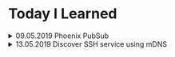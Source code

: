 # Today I Learned

<details>
<summary>09.05.2019 Phoenix PubSub</summary>
If you need a pubsub, to connect LiveViews for example just use YourAppWeb.Endpoint.

```elixir
YourAppWeb.Endpoint.subscribe("topic")
```

```elixir
YourAppWeb.Endpoint.broadcast("topic", "event", %{data: "data"})
```

```elixir
def handle_info(%{event: "event", topic: "topic", payload: payload}) do
  # Do whatever you want
end
```
</details>

<details>
<summary>13.05.2019 Discover SSH service using mDNS</summary>
To nake service discoverable we need following services registered:

```elixir
# create domain for an ip
%Mdns.Server.Service{domain: "somedomain.local", data: :ip, ttl: 450, type: :a},

# make device discoverable at all
Mdns.Server.add_service(%Mdns.Server.Service{domain: "_services._dns-sd._udp.local",data: "SOME NAME._services._dns-sd._udp.local",ttl: 4500,type: :ptr})

# register ssh service
Mdns.Server.add_service(%Mdns.Server.Service{domain: "_ssh._tcp.local",data: "SOME NAME._ssh._tcp.local",ttl: 4500,type: :ptr})

# point service to our domain and port (22)
Mdns.Server.add_service(%Mdns.Server.Service{domain: "SOME NAME._ssh._tcp.local",data: {0,0,22, 'domain.local'},ttl: 4500,type: :srv})

# empty txt service (some tools expext that)
Mdns.Server.add_service(%Mdns.Server.Service{domain: "SOME NAME._ssh._tcp.local",data: [],ttl: 4500,type: :txt})
```
</details>
